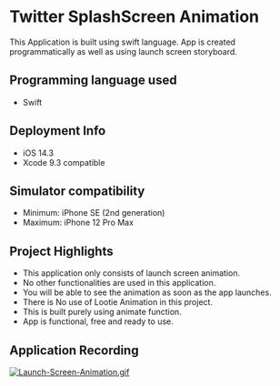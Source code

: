 # Twitter SplashScreen Animation

This Application is built using swift language. App is created programmatically as well as using launch screen storyboard.

## Programming language used
- Swift

## Deployment Info
- iOS 14.3
- Xcode 9.3 compatible

## Simulator compatibility
- Minimum: iPhone SE (2nd generation)
- Maximum: iPhone 12 Pro Max

## Project Highlights
- This application only consists of launch screen animation.
- No other functionalities are used in this application.
- You will be able to see the animation as soon as the app launches.
- There is No use of Lootie Animation in this project.
- This is built purely using animate function.
- App is functional, free and ready to use.

## Application Recording

[![Launch-Screen-Animation.gif](https://i.postimg.cc/CKRStvLf/Launch-Screen-Animation.gif)](https://postimg.cc/p9Mw5Jj2)
